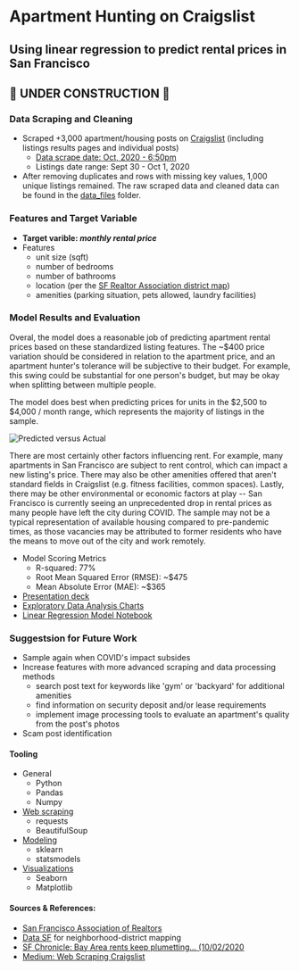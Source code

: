 # Apartment Hunting on Craigslist
## Using linear regression to predict rental prices in San Francisco


## :construction: UNDER CONSTRUCTION :construction:

### Data Scraping and Cleaning
* Scraped +3,000 apartment/housing posts on [Craigslist](https://sfbay.craigslist.org/) (including listings results pages and individual posts)
    * [Data scrape date: Oct, 2020 - 6:50pm](https://github.com/scrapfishies/CL-housing-rent-predictions/blob/master/craigslist_scrape_sf.ipynb)
    * Listings date range: Sept 30 - Oct 1, 2020
* After removing duplicates and rows with missing key values, 1,000 unique listings remained. The raw scraped data and cleaned data can be found in the [data_files](https://github.com/scrapfishies/CL-housing-rent-predictions/tree/master/data_files) folder. 

### Features and Target Variable
* **Target varible: *monthly rental price***
* Features
  * unit size (sqft)
  * number of bedrooms
  * number of bathrooms
  * location (per the [SF Realtor Association district map](https://data.sfgov.org/Geographic-Locations-and-Boundaries/Realtor-Neighborhoods/5gzd-g9ns))   
  * amenities (parking situation, pets allowed, laundry facilities)
  

### Model Results and Evaluation
Overal, the model does a reasonable job of predicting apartment rental prices based on these standardized listing features. The ~$400 price variation should be considered in relation to the apartment price, and an apartment hunter's tolerance will be subjective to their budget. For example, this swing could be substantial for one person's budget, but may be okay when splitting between multiple people. 

The model does best when predicting prices for units in the $2,500 to $4,000 / month range, which represents the majority of listings in the sample.

![Predicted versus Actual](https://github.com/scrapfishies/CL-housing-rent-predictions/blob/master/img/ridge_actual_predicted.png?raw=true)

There are most certainly other factors influencing rent. For example, many apartments in San Francisco are subject to rent control, which can impact a new listing's price. There may also be other amenities offered that aren't standard fields in Craigslist (e.g. fitness facilities, common spaces). Lastly, there may be other environmental or economic factors at play -- San Francisco is currently seeing an unprecedented drop in rental prices as many people have left the city during COVID. The sample may not be a typical representation of available housing compared to pre-pandemic times, as those vacancies may be attributed to former residents who have the means to move out of the city and work remotely. 

* Model Scoring Metrics
  * R-squared: 77%
  * Root Mean Squared Error (RMSE): ~$475
  * Mean Absolute Error (MAE): ~$365
* [Presentation deck](https://github.com/scrapfishies/CL-housing-rent-predictions/blob/master/predicting_apt_rentals_in_sf.pdf)
* [Exploratory Data Analysis Charts](https://github.com/scrapfishies/CL-housing-rent-predictions/blob/master/eda_charts.ipynb)
* [Linear Regression Model Notebook](https://github.com/scrapfishies/CL-housing-rent-predictions/blob/master/linear_regression_model.ipynb)
  
### Suggestsion for Future Work
* Sample again when COVID's impact subsides
* Increase features with more advanced scraping and data processing methods
  * search post text for keywords like 'gym' or 'backyard' for additional amenities
  * find information on security deposit and/or lease requirements
  * implement image processing tools to evaluate an apartment's quality from the post's photos
* Scam post identification  

#### Tooling
* General
  * Python
  * Pandas
  * Numpy
* [Web scraping](https://github.com/scrapfishies/CL-housing-rent-predictions/blob/master/scrape_cl.py)
  * requests
  * BeautifulSoup
* [Modeling](https://github.com/scrapfishies/CL-housing-rent-predictions/blob/master/linear_regression_model.ipynb)
  * sklearn
  * statsmodels
* [Visualizations](https://github.com/scrapfishies/CL-housing-rent-predictions/blob/master/eda_charts.ipynb)
  * Seaborn
  * Matplotlib

#### Sources & References: 
* [San Francisco Association of Realtors](https://my.sfrealtors.com/)
* [Data SF](https://data.sfgov.org/Geographic-Locations-and-Boundaries/Realtor-Neighborhoods/5gzd-g9ns) for neighborhood-district mapping
* [SF Chronicle: Bay Area rents keep plumetting... (10/02/2020](https://www.sfchronicle.com/bayarea/article/Bay-Area-rents-keep-plummeting-especially-in-15613722.php)
* [Medium: Web Scraping Craigslist](https://towardsdatascience.com/web-scraping-craigslist-a-complete-tutorial-c41cea4f4981)


